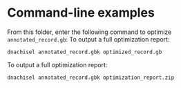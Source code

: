 # Command-line examples

From this folder, enter the following command to optimize ``annotated_record.gb``:
To output a full optimization report:
```
dnachisel annotated_record.gbk optimized_record.gb
```

To output a full optimization report:
```
dnachisel annotated_record.gbk optimization_report.zip
```
